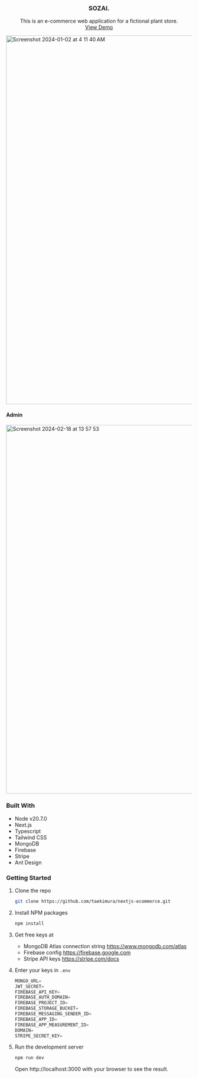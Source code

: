 <div align="center">
  <h3 align="center">SOZAI.</h3>

  <p align="center">
    This is an e-commerce web application for a fictional plant store.
    <br />
    <a href="https://nextjs-plant-tae-ecommerce.vercel.app/">View Demo</a>
  </p>
</div>

<img width="1000" alt="Screenshot 2024-01-02 at 4 11 40 AM" src="https://github.com/taekimura/nextjs-ecommerce/assets/55253319/cbe17988-3938-4052-95aa-bcfdf8ce5de3">

#### Admin
<img width="1000" alt="Screenshot 2024-02-18 at 13 57 53" src="https://github.com/taekimura/nextjs-ecommerce/assets/55253319/2f83c800-1dbe-4da9-abf1-3dcda3a75fb4">


### Built With

* Node v20.7.0
* Next.js
* Typescript
* Tailwind CSS
* MongoDB
* Firebase
* Stripe
* Ant Design


### Getting Started

1. Clone the repo
   ```sh
   git clone https://github.com/taekimura/nextjs-ecommerce.git
   ```
2. Install NPM packages
   ```sh
   npm install
   ```
3. Get free keys at 
   * MongoDB Atlas connection string https://www.mongodb.com/atlas
   * Firebase config https://firebase.google.com
   * Stripe API keys https://stripe.com/docs
     
4. Enter your keys in `.env`
   ```js
   MONGO_URL=
   JWT_SECRET=
   FIREBASE_API_KEY=
   FIREBASE_AUTH_DOMAIN=
   FIREBASE_PROJECT_ID=
   FIREBASE_STORAGE_BUCKET=
   FIREBASE_MESSAGING_SENDER_ID=
   FIREBASE_APP_ID=
   FIREBASE_APP_MEASUREMENT_ID=
   DOMAIN=
   STRIPE_SECRET_KEY=
   ```
5. Run the development server
   ```sh
   npm run dev
   ```
   Open http://localhost:3000 with your browser to see the result.

